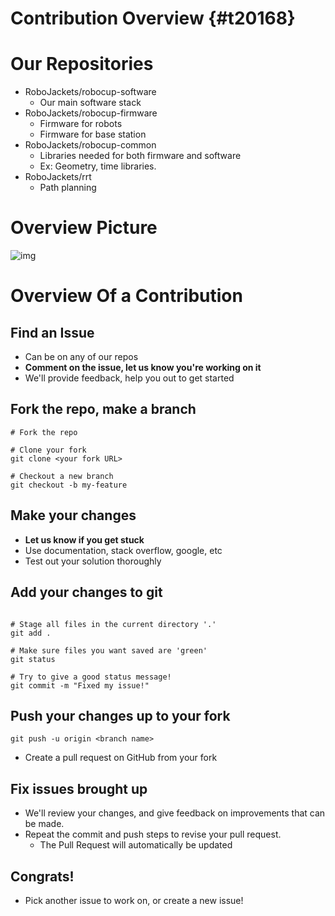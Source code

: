 # Contribution Overview {#t20168}


# Our Repositories

-   RoboJackets/robocup-software
    -   Our main software stack
-   RoboJackets/robocup-firmware
    -   Firmware for robots
    -   Firmware for base station
-   RoboJackets/robocup-common
    -   Libraries needed for both firmware and software
    -   Ex: Geometry, time libraries.
-   RoboJackets/rrt
    -   Path planning


# Overview Picture

![img](https://cloud.githubusercontent.com/assets/4349709/11414363/8936f22e-93c2-11e5-9324-5c9055b1a4e4.jpg)


# Overview Of a Contribution


## Find an Issue

-   Can be on any of our repos
-   **Comment on the issue, let us know you're working on it**
-   We'll provide feedback, help you out to get started


## Fork the repo, make a branch

```shell
# Fork the repo

# Clone your fork
git clone <your fork URL>

# Checkout a new branch
git checkout -b my-feature
```


## Make your changes

-   **Let us know if you get stuck**
-   Use documentation, stack overflow, google, etc
-   Test out your solution thoroughly


## Add your changes to git

```shell

# Stage all files in the current directory '.'
git add .

# Make sure files you want saved are 'green'
git status

# Try to give a good status message!
git commit -m "Fixed my issue!"
```


## Push your changes up to your fork

```shell
git push -u origin <branch name>
```

-   Create a pull request on GitHub from your fork


## Fix issues brought up

-   We'll review your changes, and give feedback on improvements that can be made.
-   Repeat the commit and push steps to revise your pull request.
    -   The Pull Request will automatically be updated


## Congrats!

-   Pick another issue to work on, or create a new issue!